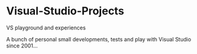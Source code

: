# Visual-Studio-Projects
VS playground and experiences

A bunch of personal small developments, tests and play with Visual Studio since 2001...
